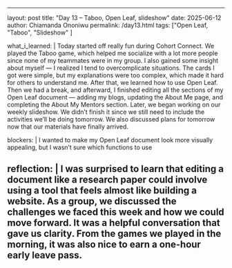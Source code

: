 ---
layout: post
title: "Day 13 – Taboo, Open Leaf, slideshow"
date: 2025-06-12
author: Chiamanda Ononiwu
permalink: /day13.html
tags: ["Open  Leaf, "Taboo", "Slideshow" ]

what_i_learned: |
  Today started off really fun during Cohort Connect. We played the Taboo game, which helped me socialize with a lot more people since none of my teammates were in my group. I also gained some insight about myself — I realized I tend to overcomplicate situations. The cards I got were simple, but my explanations were too complex, which made it hard for others to understand me.
  After that, we learned how to use Open Leaf. Then we had a break, and afterward, I finished editing all the sections of my Open Leaf document — adding my blogs, updating the About Me page, and completing the About My Mentors section.
  Later, we began working on our weekly slideshow. We didn’t finish it since we still need to include the activities we’ll be doing tomorrow. We also discussed plans for tomorrow now that our materials have finally arrived.
  
blockers: |
  I wanted to make my Open Leaf document look more visually appealing, but I wasn’t sure which functions to use 

reflection: |
   I was surprised to learn that editing a document like a research paper could involve using a tool that feels almost like building a website. As a group, we discussed the challenges we faced this week and how we could move forward. It was a helpful conversation that gave us clarity. From the games we played in the morning, it was also nice to earn a one-hour early leave pass.
   ---
